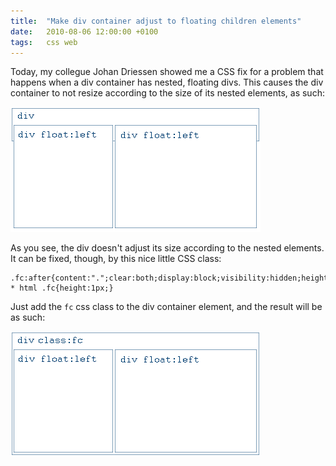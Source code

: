 ```yaml
---
title:	"Make div container adjust to floating children elements"
date:	2010-08-06 12:00:00 +0100
tags: 	css web
---
```



Today, my collegue Johan Driessen showed me a CSS fix for a problem that happens
when a div container has nested, floating divs. This causes the div container to
not resize according to the size of its nested elements, as such:

![Default div behavior](/assets/blog/2010-08-06-1.png "Default div behavior")

As you see, the div doesn't adjust its size according to the nested elements. It
can be fixed, though, by this nice little CSS class:

	.fc:after{content:".";clear:both;display:block;visibility:hidden;height:0;}
	* html .fc{height:1px;}

Just add the `fc` css class to the div container element, and the result will be
as such:

![Default div behavior](/assets/blog/2010-08-06-2.png "Default div behavior")
